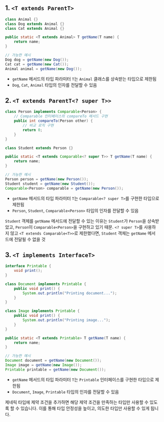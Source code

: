## 1. `<T extends ParentT>`

```java
class Animal {}
class Dog extends Animal {}
class Cat extends Animal {}

public static <T extends Animal> T getName(T name) {
    return name;
}

// 가능한 예시
Dog dog = getName(new Dog());
Cat cat = getName(new Cat());
Animal animal = getName(new Dog());
```

- `getName` 메서드의 타입 파라미터 `T`는 `Animal` 클래스를 상속받는 타입으로 제한됨
- `Dog`, `Cat`, `Animal` 타입의 인자를 전달할 수 있음

## 2. `<T extends ParentT<? super T>>`

```java
class Person implements Comparable<Person> {
    // Comparable 인터페이스의 compareTo 메서드 구현
    public int compareTo(Person other) {
        // 비교 로직 구현
        return 0;
    }
}

class Student extends Person {}

public static <T extends Comparable<? super T>> T getName(T name) {
    return name;
}

// 가능한 예시
Person person = getName(new Person());
Student student = getName(new Student());
Comparable<Person> comparable = getName(new Person());
```

- `getName` 메서드의 타입 파라미터 `T`는 `Comparable<? super T>`를 구현한 타입으로 제한됨
- `Person`, `Student`, `Comparable<Person>` 타입의 인자를 전달할 수 있음

`Student` 객체를 `getName` 메서드에 전달할 수 있는 이유는 `Student`가 `Person`을 상속받았고, `Person`이 `Comparable<Person>`을 구현하고 있기 때문.
`<? super T>`를 사용하지 않고 `<T extends Comparable<T>>`로 제한했다면, `Student` 객체는 `getName` 메서드에 전달될 수 없을 것

## 3. `<T implements InterfaceT>`

```java
interface Printable {
    void print();
}

class Document implements Printable {
    public void print() {
        System.out.println("Printing document...");
    }
}

class Image implements Printable {
    public void print() {
        System.out.println("Printing image...");
    }
}

public static <T extends Printable> T getName(T name) {
    return name;
}

// 가능한 예시
Document document = getName(new Document());
Image image = getName(new Image());
Printable printable = getName(new Document());
```

- `getName` 메서드의 타입 파라미터 `T`는 `Printable` 인터페이스를 구현한 타입으로 제한됨
- `Document`, `Image`, `Printable` 타입의 인자를 전달할 수 있음

제네릭 타입에 제약 조건을 추가하면 해당 제약 조건을 만족하는 타입만 사용할 수 있도록 할 수 있습니다. 이를 통해 타입 안정성을 높이고, 의도한 타입만 사용할 수 있게 됩니다.